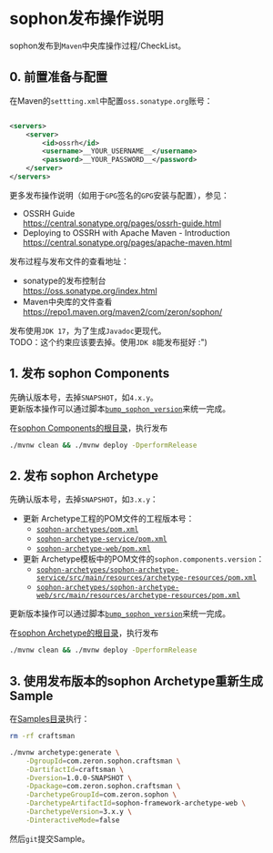 # sophon发布操作说明

sophon发布到`Maven`中央库操作过程/CheckList。

## 0. 前置准备与配置

在Maven的`settting.xml`中配置`oss.sonatype.org`账号：

```xml

<servers>
    <server>
        <id>ossrh</id>
        <username>__YOUR_USERNAME__</username>
        <password>__YOUR_PASSWORD__</password>
    </server>
</servers>
```

更多发布操作说明（如用于`GPG`签名的`GPG`安装与配置），参见：

- OSSRH Guide  
  https://central.sonatype.org/pages/ossrh-guide.html
- Deploying to OSSRH with Apache Maven - Introduction  
  https://central.sonatype.org/pages/apache-maven.html

发布过程与发布文件的查看地址：

- sonatype的发布控制台  
  https://oss.sonatype.org/index.html
- Maven中央库的文件查看  
  https://repo1.maven.org/maven2/com/zeron/sophon/

发布使用`JDK 17`，为了生成`Javadoc`更现代。  
TODO：这个约束应该要去掉。使用`JDK 8`能发布挺好 :")

## 1. 发布 sophon Components

先确认版本号，去掉`SNAPSHOT`，如`4.x.y`。  
更新版本操作可以通过脚本[`bump_sophon_version`](bump_sophon_version)来统一完成。

在[sophon Components的根目录](../sophon-components)，执行发布

```bash
./mvnw clean && ./mvnw deploy -DperformRelease
```

## 2. 发布 sophon Archetype

先确认版本号，去掉`SNAPSHOT`，如`3.x.y`：

- 更新 Archetype工程的POM文件的工程版本号：
    - [`sophon-archetypes/pom.xml`](../sophon-archetypes/pom.xml)
    - [`sophon-archetype-service/pom.xml`](../sophon-archetypes/sophon-archetype-service/pom.xml)
    - [`sophon-archetype-web/pom.xml`](../sophon-archetypes/sophon-archetype-web/pom.xml)
- 更新 Archetype模板中的POM文件的`sophon.components.version`：
    - [`sophon-archetypes/sophon-archetype-service/src/main/resources/archetype-resources/pom.xml`](../sophon-archetypes/sophon-archetype-service/src/main/resources/archetype-resources/pom.xml)
    - [`sophon-archetypes/sophon-archetype-web/src/main/resources/archetype-resources/pom.xml`](../sophon-archetypes/sophon-archetype-web/src/main/resources/archetype-resources/pom.xml)

更新版本操作可以通过脚本[`bump_sophon_version`](bump_sophon_version)来统一完成。

在[sophon Archetype的根目录](../sophon-archetypes)，执行发布

```bash
./mvnw clean && ./mvnw deploy -DperformRelease
```

## 3. 使用发布版本的sophon Archetype重新生成Sample

在[Samples目录](../samples)执行：

```bash
rm -rf craftsman

./mvnw archetype:generate \
    -DgroupId=com.zeron.sophon.craftsman \
    -DartifactId=craftsman \
    -Dversion=1.0.0-SNAPSHOT \
    -Dpackage=com.zeron.sophon.craftsman \
    -DarchetypeGroupId=com.zeron.sophon \
    -DarchetypeArtifactId=sophon-framework-archetype-web \
    -DarchetypeVersion=3.x.y \
    -DinteractiveMode=false
```

然后`git`提交Sample。
